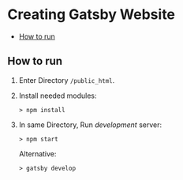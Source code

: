 # Creating Gatsby Website <!-- omit in toc -->

<!-- markdownlint-disable MD007 -->
<!-- - [Overview](#overview) -->
- [How to run](#How-to-run)

## How to run

1. Enter Directory `/public_html`.

2. Install needed modules:

   ```console
   > npm install
   ```

3. In same Directory, Run _development_ server:

   ```console
   > npm start
   ```

   Alternative:

   ```console
   > gatsby develop
   ```